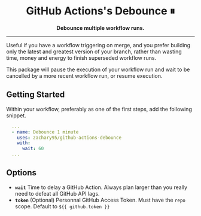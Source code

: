 <center>
    <h1>GitHub Actions's Debounce ⏸</h1>
    <strong>Debounce multiple workflow runs.</strong> 
</center>

---
Useful if you have a workflow triggering on merge, and you prefer building only the latest and greatest version of your branch, rather than wasting time, money and energy to finish superseded workflow runs.   

This package will pause the execution of your workflow run and wait to be cancelled by a more recent workflow run, or resume execution.

## Getting Started

Within your workflow, preferably as one of the first steps, add the following snippet. 

```yaml
  ...
  - name: Debounce 1 minute
    uses: zachary95/github-actions-debounce
    with:
      wait: 60
  ...
```

## Options 

- **`wait`** Time to delay a GitHub Action. Always plan larger than you really need to defeat all GitHub API lags.
- **`token`** (Optional) Personnal GitHub Access Token. Must have the `repo` scope. Default to `${{ github.token }}`
